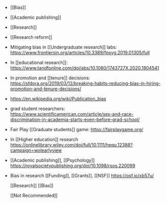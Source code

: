 - [[Bias]]
- [[Academic publishing]]
- [[Research]]
- [[Research reform]]
- Mitigating bias in [[Undergraduate research]] labs: https://www.frontiersin.org/articles/10.3389/fpsyg.2019.01305/full
- In [[educational research]]: https://www.tandfonline.com/doi/abs/10.1080/1743727X.2020.1804541
- In promotion and [[tenure]] decisions: https://sfdora.org/2019/03/12/breaking-habits-reducing-bias-in-hiring-promotion-and-tenure-decisions/
- https://en.wikipedia.org/wiki/Publication_bias
- grad student researchers: https://www.scientificamerican.com/article/sex-and-race-discrimination-in-academia-starts-even-before-grad-school/
- Fair Play [[Graduate students]] game: https://fairplaygame.org/
- In [[Higher education]] research https://onlinelibrary.wiley.com/doi/full/10.1111/hequ.12388?campaign=wolearlyview
- [[Academic publishing]], [[Psychology]] https://royalsocietypublishing.org/doi/10.1098/rsos.220099
- Bias in research [[Funding]], [[Grants]], [[NSF]] https://osf.io/xb57u/
  
  [[Research]] [[Bias]]
  
  [[Not Recommended]]